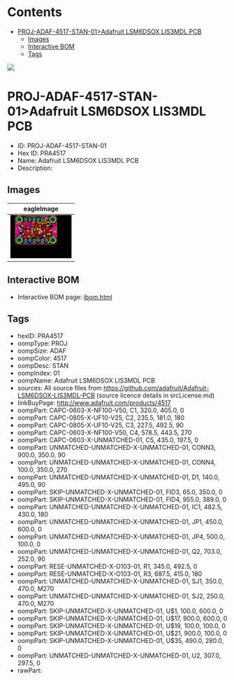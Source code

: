 



Contents
========

* [PROJ-ADAF-4517-STAN-01>Adafruit LSM6DSOX LIS3MDL PCB](#proj-adaf-4517-stan-01adafruit-lsm6dsox-lis3mdl-pcb)
	* [Images](#images)
	* [Interactive BOM](#interactive-bom)
	* [Tags](#tags)
  
![][im]
# PROJ-ADAF-4517-STAN-01>Adafruit LSM6DSOX LIS3MDL PCB

- ID: PROJ-ADAF-4517-STAN-01
- Hex ID: PRA4517
- Name: Adafruit LSM6DSOX LIS3MDL PCB
- Description: 

## Images
  
  

|eagleImage|
| :---: |
|[![eagleImage](eagleImage_140.png)](eagleImage_600.png)|

## Interactive BOM

- Interactive BOM page: [ibom.html](kicad/bom/ibom.html)

## Tags

- hexID: PRA4517
- oompType: PROJ
- oompSize: ADAF
- oompColor: 4517
- oompDesc: STAN
- oompIndex: 01
- oompName: Adafruit LSM6DSOX LIS3MDL PCB
- sources: All source files from https://github.com/adafruit/Adafruit-LSM6DSOX-LIS3MDL-PCB (source licence details in srcLicense.md)
- linkBuyPage: http://www.adafruit.com/products/4517
- oompPart: CAPC-0603-X-NF100-V50, C1, 320.0, 405.0, 0
- oompPart: CAPC-0805-X-UF10-V25, C2, 235.5, 181.0, 180
- oompPart: CAPC-0805-X-UF10-V25, C3, 227.5, 492.5, 90
- oompPart: CAPC-0603-X-NF100-V50, C4, 578.5, 443.5, 270
- oompPart: CAPC-0603-X-UNMATCHED-01, C5, 435.0, 197.5, 0
- oompPart: UNMATCHED-UNMATCHED-X-UNMATCHED-01, CONN3, 900.0, 350.0, 90
- oompPart: UNMATCHED-UNMATCHED-X-UNMATCHED-01, CONN4, 100.0, 350.0, 270
- oompPart: UNMATCHED-UNMATCHED-X-UNMATCHED-01, D1, 140.0, 495.0, 90
- oompPart: SKIP-UNMATCHED-X-UNMATCHED-01, FID3, 65.0, 350.0, 0
- oompPart: SKIP-UNMATCHED-X-UNMATCHED-01, FID4, 955.0, 389.0, 0
- oompPart: UNMATCHED-UNMATCHED-X-UNMATCHED-01, IC1, 482.5, 430.0, 180
- oompPart: UNMATCHED-UNMATCHED-X-UNMATCHED-01, JP1, 450.0, 600.0, 0
- oompPart: UNMATCHED-UNMATCHED-X-UNMATCHED-01, JP4, 500.0, 100.0, 0
- oompPart: UNMATCHED-UNMATCHED-X-UNMATCHED-01, Q2, 703.0, 252.0, 90
- oompPart: RESE-UNMATCHED-X-O103-01, R1, 345.0, 492.5, 0
- oompPart: RESE-UNMATCHED-X-O103-01, R3, 687.5, 415.0, 180
- oompPart: UNMATCHED-UNMATCHED-X-UNMATCHED-01, SJ1, 350.0, 470.0, M270
- oompPart: UNMATCHED-UNMATCHED-X-UNMATCHED-01, SJ2, 250.0, 470.0, M270
- oompPart: SKIP-UNMATCHED-X-UNMATCHED-01, U$1, 100.0, 600.0, 0
- oompPart: SKIP-UNMATCHED-X-UNMATCHED-01, U$17, 900.0, 600.0, 0
- oompPart: SKIP-UNMATCHED-X-UNMATCHED-01, U$19, 100.0, 100.0, 0
- oompPart: SKIP-UNMATCHED-X-UNMATCHED-01, U$21, 900.0, 100.0, 0
- oompPart: SKIP-UNMATCHED-X-UNMATCHED-01, U$35, 490.0, 280.0, 0
- oompPart: UNMATCHED-UNMATCHED-X-UNMATCHED-01, U2, 307.0, 297.5, 0
- rawPart: 



[im]: eagleImage_450.png
